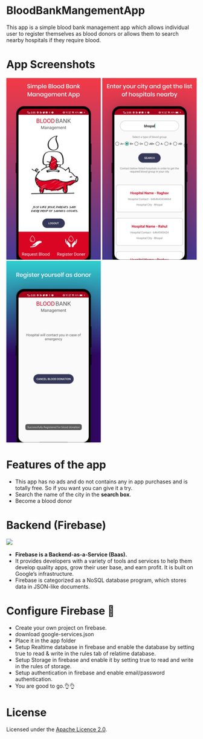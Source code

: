 # BloodBankMangementApp

This app is a simple blood bank management app which allows individual user to register themselves as blood donors or allows
them to search nearby hospitals if they require blood.

# App Screenshots

<img src="images/3.jpeg" width="250"> <img src="images/2.jpeg" width="250"> <img src="images/1.jpeg" width="250">



# Features of the app
- This app has no ads and do not contains any in app purchases and is totally free. So if you want you can give it a try.
- Search the name of the city in the <b>search box</b>.
- Become a blood donor 

# Backend (Firebase)

<img src="https://raw.githubusercontent.com/rahul7400/OnlineAuctionApp/master/images/firebase.png" width="100">

- **Firebase is a Backend-as-a-Service (Baas).**
- It provides developers with a variety of tools and services to help them develop quality apps, grow their user base, and earn profit. It is built on Google’s infrastructure.
- Firebase is categorized as a NoSQL database program, which stores data in JSON-like documents.


# Configure Firebase 👀
- Create your own project on firebase. 
- download google-services.json 
- Place it in the app folder
- Setup Realtime database in firebase and enable the database by setting true to read & write in the rules tab of relatime database.
- Setup Storage in firebase and enable it by setting true to read and write in the rules of storage. 
- Setup authentication in firebase and enable email/password authentication.
- You are good to go.👌👌


# License
Licensed under the [Apache Licence 2.0](LICENSE).
